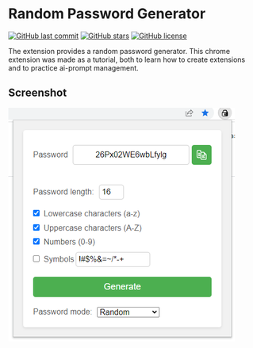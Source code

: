 # Random Password Generator
[![GitHub last commit](https://img.shields.io/github/last-commit/DmitBar/Random-Password-Generator)](https://github.com/DmitBar/Random-Password-Generator/commits)
[![GitHub stars](https://img.shields.io/github/stars/DmitBar/Random-Password-Generator)](https://github.com/DmitBar/Random-Password-Generator/stargazers)
[![GitHub license](https://img.shields.io/github/license/DmitBar/Random-Password-Generator)](https://github.com/DmitBar/Random-Password-Generator/blob/main/LICENSE)


The extension provides a random password generator. This chrome extension was made as a tutorial, both to learn how to create extensions and to practice ai-prompt management.  

## Screenshot
![Screenshot](./ChromePassAddon/src/images/screenshot.png) 
